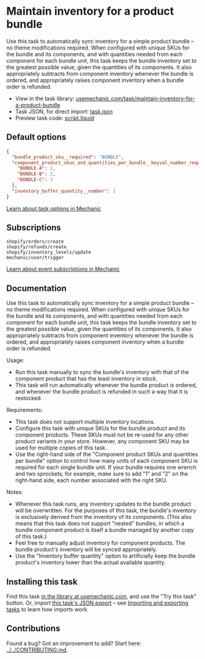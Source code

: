 # Maintain inventory for a product bundle

Use this task to automatically sync inventory for a simple product bundle – no theme modifications required. When configured with unique SKUs for the bundle and its components, and with quantities needed from each component for each bundle unit, this task keeps the bundle inventory set to the greatest possible value, given the quantities of its components. It also appropriately subtracts from component inventory whenever the bundle is ordered, and appropriately raises component inventory when a bundle order is refunded.

* View in the task library: [usemechanic.com/task/maintain-inventory-for-a-product-bundle](https://usemechanic.com/task/maintain-inventory-for-a-product-bundle)
* Task JSON, for direct import: [task.json](../../tasks/maintain-inventory-for-a-product-bundle.json)
* Preview task code: [script.liquid](./script.liquid)

## Default options

```json
{
  "bundle_product_sku__required": "BUNDLE",
  "component_product_skus_and_quantities_per_bundle__keyval_number_required": {
    "BUNDLE-A": 1,
    "BUNDLE-B": 2,
    "BUNDLE-C": 3
  },
  "inventory_buffer_quantity__number": 1
}
```

[Learn about task options in Mechanic](https://docs.usemechanic.com/article/471-task-options)

## Subscriptions

```liquid
shopify/orders/create
shopify/refunds/create
shopify/inventory_levels/update
mechanic/user/trigger
```

[Learn about event subscriptions in Mechanic](https://docs.usemechanic.com/article/408-subscriptions)

## Documentation

Use this task to automatically sync inventory for a simple product bundle – no theme modifications required. When configured with unique SKUs for the bundle and its components, and with quantities needed from each component for each bundle unit, this task keeps the bundle inventory set to the greatest possible value, given the quantities of its components. It also appropriately subtracts from component inventory whenever the bundle is ordered, and appropriately raises component inventory when a bundle order is refunded.

Usage:

* Run this task manually to sync the bundle's inventory with that of the component product that has the least inventory in stock.
* This task will run automatically whenever the bundle product is ordered, and whenever the bundle product is refunded in such a way that it is restocked.

Requirements:

* This task does not support multiple inventory locations.
* Configure this task with unique SKUs for the bundle product and its component products. These SKUs must not be re-used for any other product variants in your store. However, any component SKU may be used for multiple copies of this task.
* Use the right-hand side of the "Component product SKUs and quantities per bundle" option to control how many units of each component SKU is required for each single bundle unit. If your bundle requires one wrench and two sprockets, for example, make sure to add "1" and "2" on the right-hand side, each number associated with the right SKU.

Notes:

* Whenever this task runs, any inventory updates to the bundle product will be overwritten. For the purposes of this task, the bundle's inventory is exclusively derived from the inventory of its components. (This also means that this task does not support "nested" bundles, in which a bundle component product is itself a bundle managed by another copy of this task.)
* Feel free to manually adjust inventory for component products. The bundle product's inventory will be synced appropriately.
* Use the "Inventory buffer quantity" option to artificially keep the bundle product's inventory lower than the actual available quantity.

## Installing this task

Find this task [in the library at usemechanic.com](https://usemechanic.com/task/maintain-inventory-for-a-product-bundle), and use the "Try this task" button. Or, import [this task's JSON export](../../tasks/maintain-inventory-for-a-product-bundle.json) – see [Importing and exporting tasks](https://docs.usemechanic.com/article/505-importing-and-exporting-tasks) to learn how imports work.

## Contributions

Found a bug? Got an improvement to add? Start here: [../../CONTRIBUTING.md](../../CONTRIBUTING.md).
